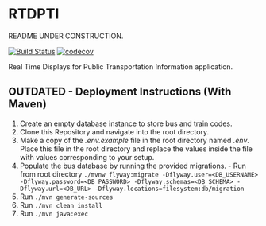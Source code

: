 # RTDPTI
README UNDER CONSTRUCTION.

[![Build Status](https://travis-ci.com/Lewis-Allen/RTDPTIcache.svg?token=1nzEHxQR3yx7r4oy4QzU&branch=master)](https://travis-ci.com/Lewis-Allen/RTDPTIcache) [![codecov](https://codecov.io/gh/Lewis-Allen/RTDPTIcache/branch/master/graph/badge.svg?token=6H5eGshUMx)](https://codecov.io/gh/Lewis-Allen/RTDPTIcache)

Real Time Displays for Public Transportation Information application.


## OUTDATED - Deployment Instructions (With Maven)

1. Create an empty database instance to store bus and train codes.
2. Clone this Repository and navigate into the root directory.
3. Make a copy of the *.env.example* file in the root directory named *.env*. Place this file in the root directory and replace the values inside the file with values corresponding to your setup.
4. Populate the bus database by running the provided migrations. - Run from root directory `./mvnw flyway:migrate -Dflyway.user=<DB_USERNAME> -Dflyway.password=<DB_PASSWORD> -Dflyway.schemas=<DB_SCHEMA> -Dflyway.url=<DB_URL> -Dflyway.locations=filesystem:db/migration`
6. Run `./mvn generate-sources`
7. Run `./mvn clean install`
8. Run `./mvn java:exec`